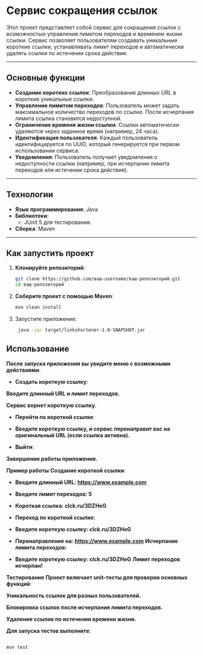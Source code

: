 # Сервис сокращения ссылок

Этот проект представляет собой сервис для сокращения ссылок с возможностью управления лимитом переходов и временем жизни ссылки. Сервис позволяет пользователям создавать уникальные короткие ссылки, устанавливать лимит переходов и автоматически удалять ссылки по истечении срока действия.

---

## Основные функции

- **Создание коротких ссылок**: Преобразование длинных URL в короткие уникальные ссылки.
- **Управление лимитом переходов**: Пользователь может задать максимальное количество переходов по ссылке. После исчерпания лимита ссылка становится недоступной.
- **Ограничение времени жизни ссылки**: Ссылки автоматически удаляются через заданное время (например, 24 часа).
- **Идентификация пользователя**: Каждый пользователь идентифицируется по UUID, который генерируется при первом использовании сервиса.
- **Уведомления**: Пользователь получает уведомления о недоступности ссылки (например, при исчерпании лимита переходов или истечении срока действия).

---

## Технологии

- **Язык программирования**: Java
- **Библиотеки**:
  - JUnit 5 для тестирования.
- **Сборка**: Maven

---

## Как запустить проект

1. **Клонируйте репозиторий**:
   ```bash
   git clone https://github.com/ваш-username/ваш-репозиторий.git
   cd ваш-репозиторий


2. **Соберите проект с помощью Maven**:
   ```bash
   mvn clean install
3. Запустите приложение:
   ```bash
    java -jar target/linkshortener-1.0-SNAPSHOT.jar

## Использование
**После запуска приложения вы увидите меню с возможными действиями**:

- **Создать короткую ссылку**:

**Введите длинный URL и лимит переходов.**

**Сервис вернет короткую ссылку.**

- **Перейти по короткой ссылке**:

- **Введите короткую ссылку, и сервис перенаправит вас на оригинальный URL (если ссылка активна).**

- **Выйти**:

**Завершение работы приложения.**

**Пример работы**
**Создание короткой ссылки**:

- **Введите длинный URL: https://www.example.com**
- **Введите лимит переходов: 5**
- **Короткая ссылка: clck.ru/3DZHeG**
- **Переход по короткой ссылке:**


- **Введите короткую ссылку: clck.ru/3DZHeG**
- **Перенаправление на: https://www.example.com**
**Исчерпание лимита переходов:**


- **Введите короткую ссылку: clck.ru/3DZHeG**
**Лимит переходов исчерпан!**


**Тестирование**
**Проект включает unit-тесты для проверки основных функций**:

**Уникальность ссылок для разных пользователей.**

**Блокировка ссылок после исчерпания лимита переходов.**

**Удаление ссылок по истечении времени жизни.**

**Для запуска тестов выполните**:
  ```bash

mvn test


